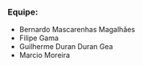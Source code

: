 ### Equipe: 
* Bernardo Mascarenhas Magalhães
* Filipe Gama
* Guilherme Duran Duran Gea
* Marcio Moreira
